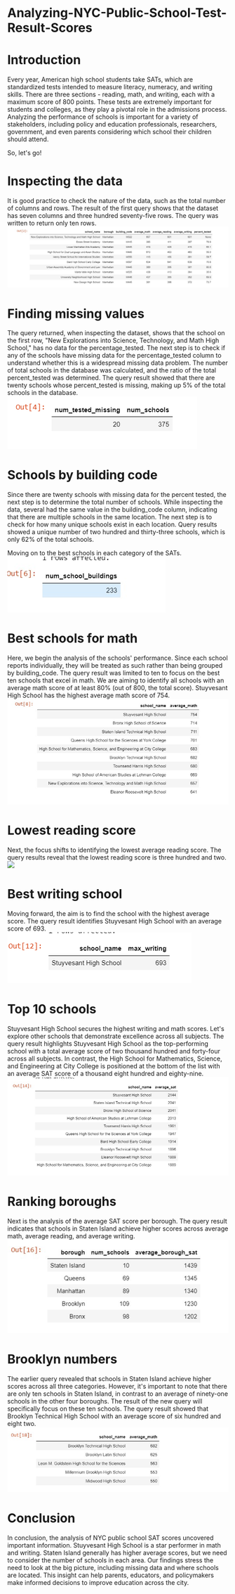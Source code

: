 # Analyzing-NYC-Public-School-Test-Result-Scores

# Introduction
Every year, American high school students take SATs, which are standardized tests intended to measure literacy, numeracy, and writing skills. 
There are three sections - reading, math, and writing, each with a maximum score of 800 points. These tests are extremely important for students and colleges, 
as they play a pivotal role in the admissions process.
Analyzing the performance of schools is important for a variety of stakeholders, including policy and education professionals, researchers, 
government, and even parents considering which school their children should attend.

So, let's go!

# Inspecting the data
It is good practice to check the nature of the data, such as the total number of columns and rows. The result of the first query shows that the dataset has seven columns and three hundred seventy-five rows. The query was written to return only ten rows.
![](Inspecting_the_data.jpg)

# Finding missing values
The query returned, when inspecting the dataset, shows that the school on the first row, "New Explorations into Science, Technology, and Math High School," has no data for the percentage_tested. The next step is to check if any of the schools have missing data for the percentage_tested column to understand whether this is a widespread missing data problem. The number of total schools in the database was calculated, and the ratio of the total percent_tested was determined. The query result showed that there are twenty schools whose percent_tested is missing, making up 5% of the total schools in the database.
![](Finding_missing_values.png)

# Schools by building code
Since there are twenty schools with missing data for the percent tested, the next step is to determine the total number of schools. While inspecting the data, several had the same value in the building_code column, indicating that there are multiple schools in the same location. The next step is to check for how many unique schools exist in each location. Query results showed a unique number of two hundred and thirty-three schools, which is only 62% of the total schools.

Moving on to the best schools in each category of the SATs.
![](Schools_by_building_code.jpg)

# Best schools for math 
Here, we begin the analysis of the schools' performance. Since each school reports individually, they will be treated as such rather than being grouped by building_code. The query result was limited to ten to focus on the best ten schools that excel in math. We are aiming to identify all schools with an average math score of at least 80% (out of 800, the total score). Stuyvesant High School has the highest average math score of 754.
![](Best_Schools_for_math.jpg)

# Lowest reading score
Next, the focus shifts to identifying the lowest average reading score. The query results reveal that the lowest reading score is three hundred and two.
![](Lowest_reading_score.jgp)

# Best writing school
Moving forward, the aim is to find the school with the highest average score. The query result identifies Stuyvesant High School with an average score of 693.
![](Best_Writing_school.png)

# Top 10 schools
Stuyvesant High School secures the highest writing and math scores. Let's explore other schools that demonstrate excellence across all subjects. The query result highlights Stuyvesant High School as the top-performing school with a total average score of two thousand hundred and forty-four across all subjects. In contrast, the High School for Mathematics, Science, and Engineering at City College is positioned at the bottom of the list with an average SAT score of a thousand eight hundred and eighty-nine.
![](Top_10_schools.jpg)

# Ranking boroughs
Next is the analysis of the average SAT score per borough. The query result indicates that schools in Staten Island achieve higher scores across average math, average reading, and average writing.
![](Ranking_boroughs.jpg)

# Brooklyn numbers
The earlier query revealed that schools in Staten Island achieve higher scores across all three categories. However, it's important to note that there are only ten schools in Staten Island, in contrast to an average of ninety-one schools in the other four boroughs. The result of the new query will specifically focus on these ten schools. The query result showed that Brooklyn Technical High School with an average score  of six hundred and eight two. 
![](Brooklyn_numbers.jpg)

# Conclusion
In conclusion, the analysis of NYC public school SAT scores uncovered important information. Stuyvesant High School is a star performer in math and writing. Staten Island generally has higher average scores, but we need to consider the number of schools in each area. Our findings stress the need to look at the big picture, including missing data and where schools are located. This insight can help parents, educators, and policymakers make informed decisions to improve education across the city.
